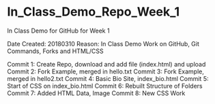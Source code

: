 # In_Class_Demo_Repo_Week_1
In Class Demo for GitHub for Week 1

Date Created: 20180310
Reason: In Class Demo Work on GitHub, Git Commands, Forks and HTML/CSS

Commit 1: Create Repo, download and add file (index.html) and upload
Commit 2: Fork Example, merged in hello.txt
Commit 3: Fork Example, merged in hello2.txt
Commit 4: Basic Bio Site, index_bio.html
Commit 5: Start of CSS on index_bio.html
Commit 6: Rebuilt Structure of Folders
Commit 7: Added HTML Data, Image
Commit 8: New CSS Work